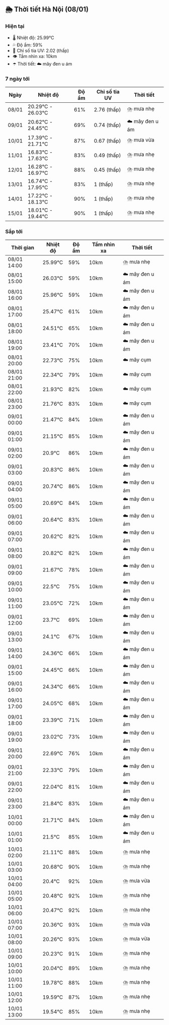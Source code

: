 ## 🌦️ Thời tiết Hà Nội (08/01)

### Hiện tại

- 🌡️ Nhiệt độ: 25.99℃
- 💦 Độ ẩm: 59%
- 🌟 Chỉ số tia UV: 2.02 (thấp)
- 👁️ Tầm nhìn xa: 10km
- ☂️ Thời tiết: ☁️ mây đen u ám

### 7 ngày tới

| Ngày | Nhiệt độ | Độ ẩm | Chỉ số tia UV | Thời tiết |
| --- | --- | --- | --- | --- |
| 08/01 | 20.29℃ - 26.03℃ | 61% | 2.76 (thấp) | ⛈️ mưa nhẹ |
| 09/01 | 20.62℃ - 24.45℃ | 69% | 0.74 (thấp) | ☁️ mây đen u ám |
| 10/01 | 17.39℃ - 21.71℃ | 87% | 0.67 (thấp) | ⛈️ mưa vừa |
| 11/01 | 16.83℃ - 17.63℃ | 83% | 0.49 (thấp) | ⛈️ mưa nhẹ |
| 12/01 | 16.28℃ - 16.97℃ | 88% | 0.45 (thấp) | ⛈️ mưa nhẹ |
| 13/01 | 16.74℃ - 17.95℃ | 83% | 1 (thấp) | ⛈️ mưa nhẹ |
| 14/01 | 17.22℃ - 18.13℃ | 90% | 1 (thấp) | ⛈️ mưa nhẹ |
| 15/01 | 18.01℃ - 19.44℃ | 90% | 1 (thấp) | ⛈️ mưa nhẹ |

### Sắp tới

| Thời gian | Nhiệt độ | Độ ẩm | Tầm nhìn xa | Thời tiết |
| --- | --- | --- | --- | --- |
| 08/01 14:00 | 25.99℃ | 59% | 10km | ⛈️ mưa nhẹ |
| 08/01 15:00 | 26.03℃ | 59% | 10km | ☁️ mây đen u ám |
| 08/01 16:00 | 25.96℃ | 59% | 10km | ☁️ mây đen u ám |
| 08/01 17:00 | 25.47℃ | 61% | 10km | ☁️ mây đen u ám |
| 08/01 18:00 | 24.51℃ | 65% | 10km | ☁️ mây đen u ám |
| 08/01 19:00 | 23.41℃ | 70% | 10km | ☁️ mây đen u ám |
| 08/01 20:00 | 22.73℃ | 75% | 10km | ☁️ mây cụm |
| 08/01 21:00 | 22.34℃ | 79% | 10km | ☁️ mây cụm |
| 08/01 22:00 | 21.93℃ | 82% | 10km | ☁️ mây cụm |
| 08/01 23:00 | 21.76℃ | 83% | 10km | ☁️ mây cụm |
| 09/01 00:00 | 21.47℃ | 84% | 10km | ☁️ mây đen u ám |
| 09/01 01:00 | 21.15℃ | 85% | 10km | ☁️ mây đen u ám |
| 09/01 02:00 | 20.9℃ | 86% | 10km | ☁️ mây đen u ám |
| 09/01 03:00 | 20.83℃ | 86% | 10km | ☁️ mây đen u ám |
| 09/01 04:00 | 20.74℃ | 86% | 10km | ☁️ mây đen u ám |
| 09/01 05:00 | 20.69℃ | 84% | 10km | ☁️ mây đen u ám |
| 09/01 06:00 | 20.64℃ | 83% | 10km | ☁️ mây đen u ám |
| 09/01 07:00 | 20.62℃ | 82% | 10km | ☁️ mây đen u ám |
| 09/01 08:00 | 20.82℃ | 82% | 10km | ☁️ mây đen u ám |
| 09/01 09:00 | 21.67℃ | 78% | 10km | ☁️ mây đen u ám |
| 09/01 10:00 | 22.5℃ | 75% | 10km | ☁️ mây đen u ám |
| 09/01 11:00 | 23.05℃ | 72% | 10km | ☁️ mây đen u ám |
| 09/01 12:00 | 23.7℃ | 69% | 10km | ☁️ mây đen u ám |
| 09/01 13:00 | 24.1℃ | 67% | 10km | ☁️ mây đen u ám |
| 09/01 14:00 | 24.36℃ | 66% | 10km | ☁️ mây đen u ám |
| 09/01 15:00 | 24.45℃ | 66% | 10km | ☁️ mây đen u ám |
| 09/01 16:00 | 24.34℃ | 66% | 10km | ☁️ mây đen u ám |
| 09/01 17:00 | 24.05℃ | 68% | 10km | ☁️ mây đen u ám |
| 09/01 18:00 | 23.39℃ | 71% | 10km | ☁️ mây đen u ám |
| 09/01 19:00 | 23.02℃ | 73% | 10km | ☁️ mây đen u ám |
| 09/01 20:00 | 22.69℃ | 76% | 10km | ☁️ mây đen u ám |
| 09/01 21:00 | 22.33℃ | 79% | 10km | ☁️ mây đen u ám |
| 09/01 22:00 | 22.04℃ | 81% | 10km | ☁️ mây đen u ám |
| 09/01 23:00 | 21.84℃ | 83% | 10km | ☁️ mây đen u ám |
| 10/01 00:00 | 21.71℃ | 84% | 10km | ☁️ mây đen u ám |
| 10/01 01:00 | 21.5℃ | 85% | 10km | ☁️ mây đen u ám |
| 10/01 02:00 | 21.11℃ | 88% | 10km | ⛈️ mưa nhẹ |
| 10/01 03:00 | 20.68℃ | 90% | 10km | ⛈️ mưa nhẹ |
| 10/01 04:00 | 20.4℃ | 92% | 10km | ⛈️ mưa vừa |
| 10/01 05:00 | 20.48℃ | 92% | 10km | ⛈️ mưa nhẹ |
| 10/01 06:00 | 20.47℃ | 92% | 10km | ⛈️ mưa nhẹ |
| 10/01 07:00 | 20.36℃ | 93% | 10km | ⛈️ mưa vừa |
| 10/01 08:00 | 20.26℃ | 93% | 10km | ⛈️ mưa vừa |
| 10/01 09:00 | 20.23℃ | 91% | 10km | ⛈️ mưa nhẹ |
| 10/01 10:00 | 20.04℃ | 89% | 10km | ⛈️ mưa nhẹ |
| 10/01 11:00 | 19.78℃ | 88% | 10km | ⛈️ mưa nhẹ |
| 10/01 12:00 | 19.59℃ | 87% | 10km | ⛈️ mưa nhẹ |
| 10/01 13:00 | 19.54℃ | 85% | 10km | ⛈️ mưa nhẹ |
